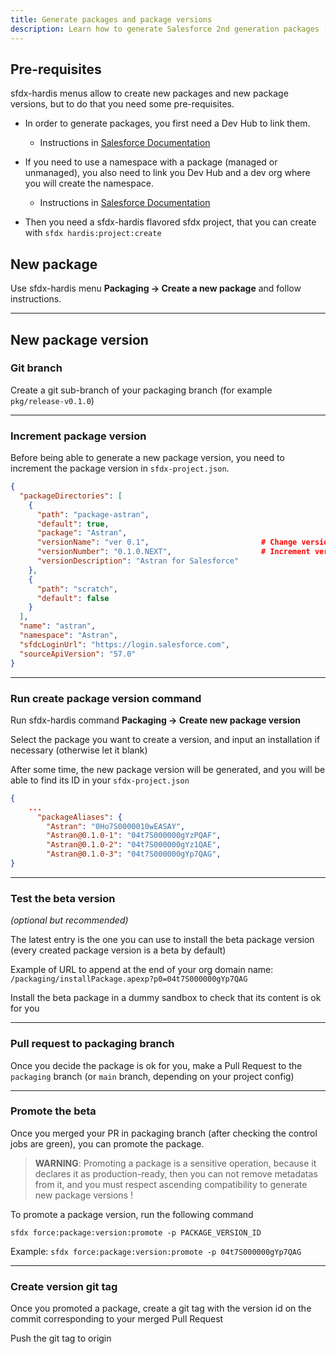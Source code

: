 ```yaml
---
title: Generate packages and package versions
description: Learn how to generate Salesforce 2nd generation packages (2GP) with sfdx-hardis
---
```

<!-- markdownlint-disable MD013 -->

## Pre-requisites

sfdx-hardis menus allow to create new packages and new package versions, but to do that you need some pre-requisites.

- In order to generate packages, you first need a Dev Hub to link them.

  - Instructions in [Salesforce Documentation](https://developer.salesforce.com/docs/atlas.en-us.sfdx_dev.meta/sfdx_dev/sfdx_dev_dev2gp_before_know_orgs.htm)

- If you need to use a namespace with a package (managed or unmanaged), you also need to link you Dev Hub and a dev org where you will create the namespace.

  - Instructions in [Salesforce Documentation](https://developer.salesforce.com/docs/atlas.en-us.sfdx_dev.meta/sfdx_dev/sfdx_dev_dev2gp_create_namespace.htm)

- Then you need a sfdx-hardis flavored sfdx project, that you can create with `sfdx hardis:project:create`

## New package

Use sfdx-hardis menu **Packaging -> Create a new package** and follow instructions.

___

## New package version

### Git branch

Create a git sub-branch of your packaging branch (for example `pkg/release-v0.1.0`)

___

### Increment package version

Before being able to generate a new package version, you need to increment the package version in `sfdx-project.json`.

```json
{
  "packageDirectories": [
    {
      "path": "package-astran",
      "default": true,
      "package": "Astran",
      "versionName": "ver 0.1",                         # Change version name here to match the incremented package version
      "versionNumber": "0.1.0.NEXT",                    # Increment version here (Respect SEMVER or you will have errors)
      "versionDescription": "Astran for Salesforce"
    },
    {
      "path": "scratch",
      "default": false
    }
  ],
  "name": "astran",
  "namespace": "Astran",
  "sfdcLoginUrl": "https://login.salesforce.com",
  "sourceApiVersion": "57.0"
}
```

___

### Run create package version command

Run sfdx-hardis command **Packaging -> Create new package version**

Select the package you want to create a version, and input an installation if necessary (otherwise let it blank)

After some time, the new package version will be generated, and you will be able to find its ID in your `sfdx-project.json`

```json
{
    ...
      "packageAliases": {
        "Astran": "0Ho7S0000010wEASAY",
        "Astran@0.1.0-1": "04t7S000000gYzPQAF",
        "Astran@0.1.0-2": "04t7S000000gYz1QAE",
        "Astran@0.1.0-3": "04t7S000000gYp7QAG",
}
```

___

### Test the beta version

 _(optional but recommended)_

The latest entry is the one you can use to install the beta package version (every created package version is a beta by default)

Example of URL to append at the end of your org domain name: `/packaging/installPackage.apexp?p0=04t7S000000gYp7QAG`

Install the beta package in a dummy sandbox to check that its content is ok for you

___

### Pull request to packaging branch

Once you decide the package is ok for you, make a Pull Request to the `packaging` branch (or `main` branch, depending on your project config)

___

### Promote the beta

Once you merged your PR in packaging branch (after checking the control jobs are green), you can promote the package.

> **WARNING**: Promoting a package is a sensitive operation, because it declares it as production-ready, then you can not remove metadatas from it, and you must respect ascending compatibility to generate new package versions !

To promote a package version, run the following command

`sfdx force:package:version:promote -p PACKAGE_VERSION_ID`

Example: `sfdx force:package:version:promote -p 04t7S000000gYp7QAG`

___

### Create version git tag

Once you promoted a package, create a git tag with the version id on the commit corresponding to your merged Pull Request

Push the git tag to origin
